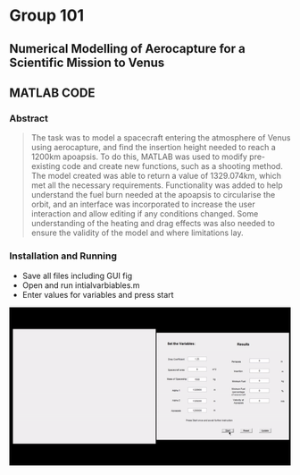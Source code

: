 # Group 101
## Numerical Modelling of Aerocapture for a Scientific Mission to Venus
## MATLAB CODE

### Abstract

> The task was to model a spacecraft entering the atmosphere of Venus using aerocapture, and find the insertion height needed to reach a 1200km apoapsis. To do this, MATLAB was used to modify pre-existing code and create new functions, such as a shooting method. The model created was able to return a value of 1329.074km, which met all the necessary requirements. Functionality was added to help understand the fuel burn needed at the apoapsis to circularise the orbit, and an interface was incorporated to increase the user interaction and allow editing if any conditions changed. Some understanding of the heating and drag effects was also needed to ensure the validity of the model and where limitations lay.

### Installation and Running
- Save all files including GUI fig
- Open and run intialvarbiables.m
- Enter values for variables and press start

![Alt Text](./output.gif)
